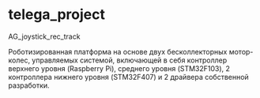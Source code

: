 # telega_project

AG_joystick_rec_track

Роботизированная платформа на основе двух бесколлекторных мотор-колес, управляемых системой, включающей в себя контроллер верхнего уровня (Raspberry Pi), среднего уровня (STM32F103), 2 контроллера нижнего уровня (STM32F407) и 2 драйвера собственной разработки.

